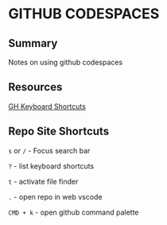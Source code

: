 # GITHUB CODESPACES

## Summary

Notes on using github codespaces

## Resources

[GH Keyboard Shortcuts](https://docs.github.com/en/get-started/using-github/keyboard-shortcuts)

## Repo Site Shortcuts

`s` or `/` - Focus search bar

`?` - list keyboard shortcuts

`t` - activate file finder

`.` - open repo in web vscode

`CMD + k` - open github command palette